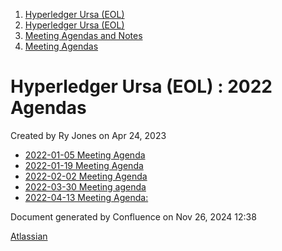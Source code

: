 1. [Hyperledger Ursa (EOL)](index.html)
2. [Hyperledger Ursa (EOL)](19595269.html)
3. [Meeting Agendas and Notes](Meeting-Agendas-and-Notes_19603313.html)
4. [Meeting Agendas](Meeting-Agendas_19603319.html)

# Hyperledger Ursa (EOL) : 2022 Agendas

Created by Ry Jones on Apr 24, 2023

- [2022-01-05 Meeting Agenda](2022-01-05-Meeting-Agenda_19603564.html)
- [2022-01-19 Meeting Agenda](2022-01-19-Meeting-Agenda_19603570.html)
- [2022-02-02 Meeting Agenda](2022-02-02-Meeting-Agenda_19603574.html)
- [2022-03-30 Meeting agenda](2022-03-30-Meeting-agenda_19603578.html)
- [2022-04-13 Meeting Agenda:](19603584.html)

Document generated by Confluence on Nov 26, 2024 12:38

[Atlassian](http://www.atlassian.com/)
